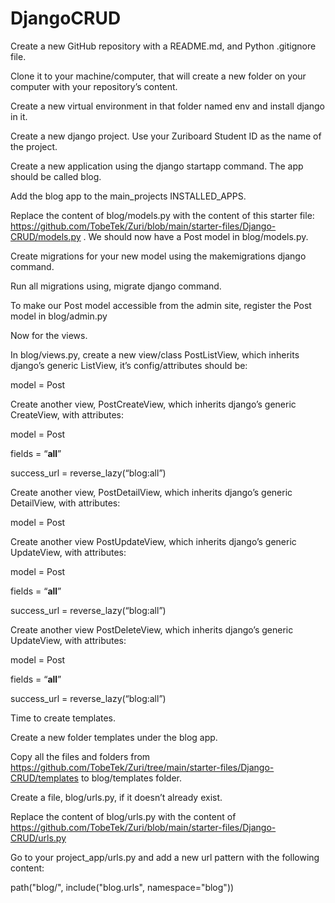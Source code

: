 # DjangoCRUD
Create a new GitHub repository with a README.md, and Python .gitignore file.

Clone it to your machine/computer, that will create a new folder on your computer with your repository’s content.

Create a new virtual environment in that folder named env and install django in it.

Create a new django project. Use your Zuriboard Student ID as the name of the project.

Create a new application using the django startapp command. The app should be called blog.

Add the blog app to the main_projects INSTALLED_APPS.

 

Replace the content of blog/models.py with the content of this starter file: https://github.com/TobeTek/Zuri/blob/main/starter-files/Django-CRUD/models.py . We should now have a Post model in blog/models.py.

Create migrations for your new model using the makemigrations django command. 

Run all migrations using, migrate django command.

To make our Post model accessible from the admin site, register the Post model in blog/admin.py 

 

Now for the views. 

In blog/views.py,  create a new view/class PostListView, which inherits django’s generic ListView,  it’s config/attributes should be:

model = Post

 

Create another view, PostCreateView, which inherits django’s generic CreateView, with attributes:

model = Post

fields = “__all__”

success_url  = reverse_lazy(“blog:all”)

 

Create another view, PostDetailView, which inherits django’s generic DetailView, with attributes:

model = Post

 

Create another view PostUpdateView, which inherits django’s generic UpdateView, with attributes:

model = Post

fields = “__all__”

success_url  = reverse_lazy(“blog:all”)

 

Create another view PostDeleteView, which inherits django’s generic UpdateView, with attributes:

model = Post

fields = “__all__”

success_url  = reverse_lazy(“blog:all”)

 

Time to create templates.

Create a new folder templates under the blog app.  

Copy all the files and folders from https://github.com/TobeTek/Zuri/tree/main/starter-files/Django-CRUD/templates to blog/templates folder.

 

Create a file, blog/urls.py, if it doesn’t already exist.

Replace the content of blog/urls.py with the content of https://github.com/TobeTek/Zuri/blob/main/starter-files/Django-CRUD/urls.py 

 

Go to your project_app/urls.py and add a new url pattern with the following content:

path("blog/", include("blog.urls", namespace="blog"))